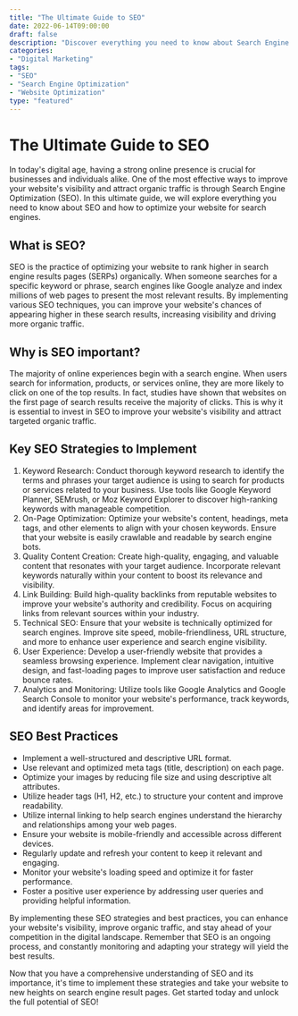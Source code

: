 ```yaml
---
title: "The Ultimate Guide to SEO"
date: 2022-06-14T09:00:00
draft: false
description: "Discover everything you need to know about Search Engine Optimization (SEO) and improve your website's visibility on search engines."
categories:
- "Digital Marketing"
tags:
- "SEO"
- "Search Engine Optimization"
- "Website Optimization"
type: "featured"
---
```


# The Ultimate Guide to SEO

In today's digital age, having a strong online presence is crucial for businesses and individuals alike. One of the most effective ways to improve your website's visibility and attract organic traffic is through Search Engine Optimization (SEO). In this ultimate guide, we will explore everything you need to know about SEO and how to optimize your website for search engines.

## What is SEO?

SEO is the practice of optimizing your website to rank higher in search engine results pages (SERPs) organically. When someone searches for a specific keyword or phrase, search engines like Google analyze and index millions of web pages to present the most relevant results. By implementing various SEO techniques, you can improve your website's chances of appearing higher in these search results, increasing visibility and driving more organic traffic.

## Why is SEO important?

The majority of online experiences begin with a search engine. When users search for information, products, or services online, they are more likely to click on one of the top results. In fact, studies have shown that websites on the first page of search results receive the majority of clicks. This is why it is essential to invest in SEO to improve your website's visibility and attract targeted organic traffic.

## Key SEO Strategies to Implement

1. Keyword Research: Conduct thorough keyword research to identify the terms and phrases your target audience is using to search for products or services related to your business. Use tools like Google Keyword Planner, SEMrush, or Moz Keyword Explorer to discover high-ranking keywords with manageable competition.
2. On-Page Optimization: Optimize your website's content, headings, meta tags, and other elements to align with your chosen keywords. Ensure that your website is easily crawlable and readable by search engine bots.
3. Quality Content Creation: Create high-quality, engaging, and valuable content that resonates with your target audience. Incorporate relevant keywords naturally within your content to boost its relevance and visibility.
4. Link Building: Build high-quality backlinks from reputable websites to improve your website's authority and credibility. Focus on acquiring links from relevant sources within your industry.
5. Technical SEO: Ensure that your website is technically optimized for search engines. Improve site speed, mobile-friendliness, URL structure, and more to enhance user experience and search engine visibility.
6. User Experience: Develop a user-friendly website that provides a seamless browsing experience. Implement clear navigation, intuitive design, and fast-loading pages to improve user satisfaction and reduce bounce rates.
7. Analytics and Monitoring: Utilize tools like Google Analytics and Google Search Console to monitor your website's performance, track keywords, and identify areas for improvement.

## SEO Best Practices

- Implement a well-structured and descriptive URL format.
- Use relevant and optimized meta tags (title, description) on each page.
- Optimize your images by reducing file size and using descriptive alt attributes.
- Utilize header tags (H1, H2, etc.) to structure your content and improve readability.
- Utilize internal linking to help search engines understand the hierarchy and relationships among your web pages.
- Ensure your website is mobile-friendly and accessible across different devices.
- Regularly update and refresh your content to keep it relevant and engaging.
- Monitor your website's loading speed and optimize it for faster performance.
- Foster a positive user experience by addressing user queries and providing helpful information.

By implementing these SEO strategies and best practices, you can enhance your website's visibility, improve organic traffic, and stay ahead of your competition in the digital landscape. Remember that SEO is an ongoing process, and constantly monitoring and adapting your strategy will yield the best results.

Now that you have a comprehensive understanding of SEO and its importance, it's time to implement these strategies and take your website to new heights on search engine result pages. Get started today and unlock the full potential of SEO!
